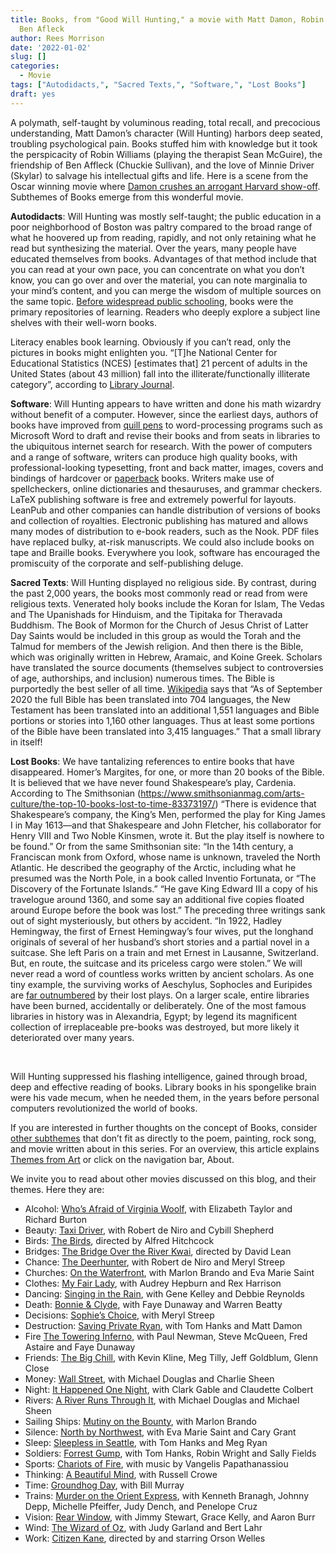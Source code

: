 ```yaml
---
title: Books, from "Good Will Hunting," a movie with Matt Damon, Robin Williams, and
  Ben Afleck
author: Rees Morrison
date: '2022-01-02'
slug: []
categories:
  - Movie
tags: ["Autodidacts,", "Sacred Texts,", "Software,", "Lost Books"]
draft: yes
---
```


A polymath, self-taught by voluminous reading, total recall, and precocious understanding, Matt Damon’s character (Will Hunting) harbors deep seated, troubling psychological pain.  Books stuffed him with knowledge but it took the perspicacity of Robin Williams (playing the therapist Sean McGuire), the friendship of Ben Affleck (Chuckie Sullivan), and the love of Minnie Driver (Skylar) to salvage his intellectual gifts and life.  Here is a scene from the Oscar winning movie where [Damon crushes an arrogant Harvard show-off](https://www.youtube.com/watch?v=hIdsjNGCGz4).  Subthemes of Books emerge from this wonderful movie.

<!--more-->

**Autodidacts**:   Will Hunting was mostly self-taught; the public education in a poor neighborhood of Boston was paltry compared to the broad range of what he hoovered up from reading, rapidly, and not only retaining what he read but synthesizing the material.  Over the years, many people have educated themselves from books.  Advantages of that method include that you can read at your own pace, you can concentrate on what you don’t know, you can go over and over the material, you can note marginalia to your mind’s content, and you can merge the wisdom of multiple sources on the same topic.  [Before widespread public schooling](stilllife), books were the primary repositories of learning.  Readers who deeply explore a subject line shelves with their well-worn books.

Literacy enables book learning.  Obviously if you can’t read, only the pictures in books might enlighten you.  “[T]he National Center for Educational Statistics (NCES) [estimates that] 21 percent of adults in the United States (about 43 million) fall into the illiterate/functionally illiterate category”, according to [Library Journal](https://www.libraryjournal.com/story/How-Serious-Is-Americas-Literacy-Problem).

**Software**:  Will Hunting appears to have written and done his math wizardry without benefit of a computer.  However, since the earliest days, authors of books have improved from [quill pens](author) to word-processing programs such as Microsoft Word to draft and revise their books and from seats in libraries to the ubiquitous internet search for research.   With the power of computers and a range of software, writers can produce high quality books, with professional-looking typesetting, front and back matter, images, covers and bindings of hardcover or [paperback](paperback) books.  Writers make use of spellcheckers, online dictionaries and thesauruses, and grammar checkers.  LaTeX publishing software is free and extremely powerful for layouts.  LeanPub and other companies can handle distribution of versions of books and collection of royalties.  Electronic publishing has matured and allows many modes of distribution to e-book readers, such as the Nook.   PDF files have replaced bulky, at-risk manuscripts.  We could also include books on tape and Braille books.  Everywhere you look, software has encouraged the promiscuity of the corporate and self-publishing deluge.

**Sacred Texts**:   Will Hunting displayed no religious side.  By contrast, during the past 2,000 years, the books most commonly read or read from were religious texts.  Venerated holy books include the Koran for Islam, The Vedas and The Upanishads for Hinduism, and the Tipitaka for Theravada Buddhism.  The Book of Mormon for the Church of Jesus Christ of Latter Day Saints would be included in this group as would the Torah and the Talmud for members of the Jewish religion.  And then there is the Bible, which was originally written in Hebrew, Aramaic, and Koine Greek.  Scholars have translated the source documents (themselves subject to controversies of age, authorships, and inclusion) numerous times.  The Bible is purportedly the best seller of all time.   [Wikipedia](https://en.wikipedia.org/wiki/Bible_translations) says that “As of September 2020 the full Bible has been translated into 704 languages, the New Testament has been translated into an additional 1,551 languages and Bible portions or stories into 1,160 other languages. Thus at least some portions of the Bible have been translated into 3,415 languages.”  That a small library in itself!

**Lost Books**:  We have tantalizing references to entire books that have disappeared. Homer’s Margites, for one, or more than 20 books of the Bible.  It is believed that we have never found Shakespeare’s play, Cardenia.  According to The Smithsonian (https://www.smithsonianmag.com/arts-culture/the-top-10-books-lost-to-time-83373197/) “There is evidence that Shakespeare’s company, the King’s Men, performed the play for King James I in May 1613—and that Shakespeare and John Fletcher, his collaborator for Henry VIII and Two Noble Kinsmen, wrote it. But the play itself is nowhere to be found.”  Or from the same Smithsonian site: “In the 14th century, a Franciscan monk from Oxford, whose name is unknown, traveled the North Atlantic.  He described the geography of the Arctic, including what he presumed was the North Pole, in a book called Inventio Fortunata, or “The Discovery of the Fortunate Islands.” “He gave King Edward III a copy of his travelogue around 1360, and some say an additional five copies floated around Europe before the book was lost.”   The preceding three writings sank out of sight mysteriously, but others by accident.  “In 1922, Hadley Hemingway, the first of Ernest Hemingway’s four wives, put the longhand originals of several of her husband’s short stories and a partial novel in a suitcase. She left Paris on a train and met Ernest in Lausanne, Switzerland. But, en route, the suitcase and its priceless cargo were stolen.”  We will never read a word of countless works written by ancient scholars.  As one tiny example, the surviving works of Aeschylus, Sophocles and Euripides are [far outnumbered]( https://www.bloomsbury.com/us/lost-plays-of-greek-tragedy-volume-2-9781474276498/) by their lost plays. On a larger scale, entire libraries have been burned, accidentally or deliberately.  One of the most famous libraries in history was in Alexandria, Egypt; by legend its magnificent collection of irreplaceable pre-books was destroyed, but more likely it deteriorated over many years.

&nbsp;

Will Hunting suppressed his flashing intelligence, gained through broad, deep and effective reading of books.  Library books in his spongelike brain were his vade mecum, when he needed them, in the years before personal computers revolutionized the world of books.  

If you are interested in further thoughts on the concept of Books, consider [other subthemes]() that don’t fit as directly to the poem, painting, rock song, and movie written about in this series.  For an overview, this article explains [Themes from Art](http://bit.ly/3sRXopI) or click on the navigation bar, About.

We invite you to read about other movies discussed on this blog, and their themes.  Here they are: 

* Alcohol: [Who’s Afraid of Virginia Woolf](https://themesfromart.com/post/2021-02-03-alcohol-woolf-nichols/alcoholwoolfnichols/), with Elizabeth Taylor and Richard Burton
* Beauty: [Taxi Driver](https://themesfromart.com/post/2021-04-21-beauty-taxi-driver-a-movie-with-robert-de-niro-and-cybill-shepherd/beautytaxi/), with Robert de Niro and Cybill Shepherd
* Birds: [The Birds](https://themesfromart.com/post/2021-06-07-birds-the-birds-a-movie-directed-by-alfred-hitchcock/birdsthebirds/), directed by Alfred Hitchcock
* Bridges: [The Bridge Over the River Kwai](https://themesfromart.com/post/2021-07-26-bridges-from-bridge-over-troubled-waters-a-song-by-simon-garfunkel/bridgestroubled/), directed by David Lean
* Chance: [The Deerhunter](https://themesfromart.com/post/2021-03-14-chancewinner/chancewinner/), with Robert de Niro and Meryl Streep
* Churches: [On the Waterfront](https://themesfromart.com/post/2021-05-21-churches-from-on-the-waterfront-a-movie-with-marlon-brando/churcheswaterfront/), with Marlon Brando and Eva Marie Saint
* Clothes: [My Fair Lady](https://themesfromart.com/post/2021-08-30-clothes-from-my-fair-lady-a-movie-starring-audrey-hepburn/clothesfair/), with Audrey Hepburn and Rex Harrison
* Dancing: [Singing in the Rain](https://themesfromart.com/post/2021-09-10-dancing-from-singin-in-the-rain-a-movie-starring-gene-kelley-and-debbie-reynolds/dancingrain/), with Gene Kelley and Debbie Reynolds
* Death: [Bonnie & Clyde](https://themesfromart.com/post/2021-05-03-death-from-bonnie-clyde-a-movie-starring-warren-beatty-and-faye-dunaway/deathbonnie/), with Faye Dunaway and Warren Beatty
* Decisions: [Sophie’s Choice](https://themesfromart.com/post/2021-02-08-decisions-sophie-s-choice-with-meryl-streep/decisionssophies/), with Meryl Streep
* Destruction: [Saving Private Ryan](https://themesfromart.com/post/2021-02-18-destruction-saving-private-ryan-a-movie-by-steven-spielberg/destructionsaving/), with Tom Hanks and Matt Damon
* Fire [The Towering Inferno](https://themesfromart.com/post/2021-12-17-fire-from-the-towering-inferno-a-film-with-paul-newman-steve-mcqueen-fred-astaire-and-faye-dunaway/firetowering/), with Paul Newman, Steve McQueen, Fred Astaire and Faye Dunaway
* Friends: [The Big Chill](https://themesfromart.com/post/2021-06-20-friends-the-big-chill-a-movied-directed-by-lawrence-kasdan/friendschill/), with Kevin Kline, Meg Tilly, Jeff Goldblum, Glenn Close
* Money: [Wall Street](https://themesfromart.com/post/2021-10-15-money-from-wall-street-a-movie-starring-michael-douglas-and-michael-sheen/moneywall/), with Michael Douglas and Charlie Sheen
* Night: [It Happened One Night](https://themesfromart.com/post/2021-11-05-night-from-it-happened-one-night-a-movie-starring-clark-gable-and-claudette-colbert/nighthappened/), with Clark Gable and Claudette Colbert
* Rivers: [A River Runs Through It](https://themesfromart.com/post/2021-10-02-rivers-from-a-river-runs-through-it-a-movie-by-robert-redford-starring-brad-pitt/riversruns/), with Michael Douglas and Michael Sheen
* Sailing Ships: [Mutiny on the Bounty](https://themesfromart.com/post/2021-06-26-sailing-ships-mutiny-on-the-bounty-a-movie-with/sailingshipsmutiny/), with Marlon Brando
* Silence: [North by Northwest](https://themesfromart.com/post/silencenorthwest/), with Eva Marie Saint and Cary Grant
* Sleep: [Sleepless in Seattle](https://themesfromart.com/post/2021-09-22-sleep-from-sleepless-in-seattle-a-movie-starring-tom-hanks-and-meg-ryan/sleepsleepless/), with Tom Hanks and Meg Ryan
* Soldiers: [Forrest Gump](https://themesfromart.com/post/2021-08-02-soldiers-from-forrest-gump-a-movie-starring-tom-hanks/soldiersgump/), with Tom Hanks, Robin Wright and Sally Fields
* Sports: [Chariots of Fire](https://themesfromart.com/post/2021-07-12-sports-from-chariots-of-fire-a-movie-about-the-1924-olypics/sportschariots/), with music by Vangelis Papathanassiou
* Thinking: [A Beautiful Mind](https://themesfromart.com/post/2021-11-22-thinking-from-a-beautiful-mind-a-movie-starring-russell-crowe/thinkingmind/), with Russell Crowe
* Time: [Groundhog Day](https://themesfromart.com/post/2021-03-08-time-from-groundhog-day-starring-bill-murray/timegroundhog/), with Bill Murray
* Trains: [Murder on the Orient Express](https://themesfromart.com/post/2021-05-10-trains-from-murder-on-the-orient-express-a-movie-directed-by-sidney-lumet/trainsorient/), with Kenneth Branagh, Johnny Depp, Michelle Pfeiffer, Judy Dench, and Penelope Cruz
* Vision: [Rear Window](https://themesfromart.com/post/2021-12-03-vision-from-rear-window-by-alfred-hitchcock-with-jimmy-stewart-and-grace-kelly/visionrear/), with Jimmy Stewart, Grace Kelly, and Aaron Burr
* Wind: [The Wizard of Oz](https://themesfromart.com/post/2021-08-12-wind-from-the-wizard-of-oz-a-movie-with-judy-garland/windoz/), with Judy Garland and Bert Lahr 
* Work: [Citizen Kane](https://themesfromart.com/post/2021-02-26-workkane/workkane/), directed by and starring Orson Welles
